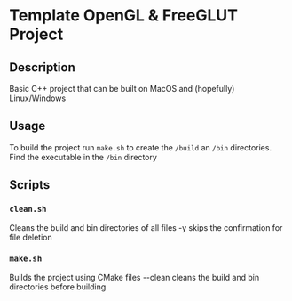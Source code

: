 # Template OpenGL & FreeGLUT Project

## Description
Basic C++ project that can be built on MacOS and (hopefully) Linux/Windows

## Usage
To build the project run `make.sh` to create the `/build` an `/bin` directories. Find the executable in the `/bin` directory

## Scripts
### `clean.sh`
Cleans the build and bin directories of all files
    -y skips the confirmation for file deletion

### `make.sh`
Builds the project using CMake files
    --clean cleans the build and bin directories before building
